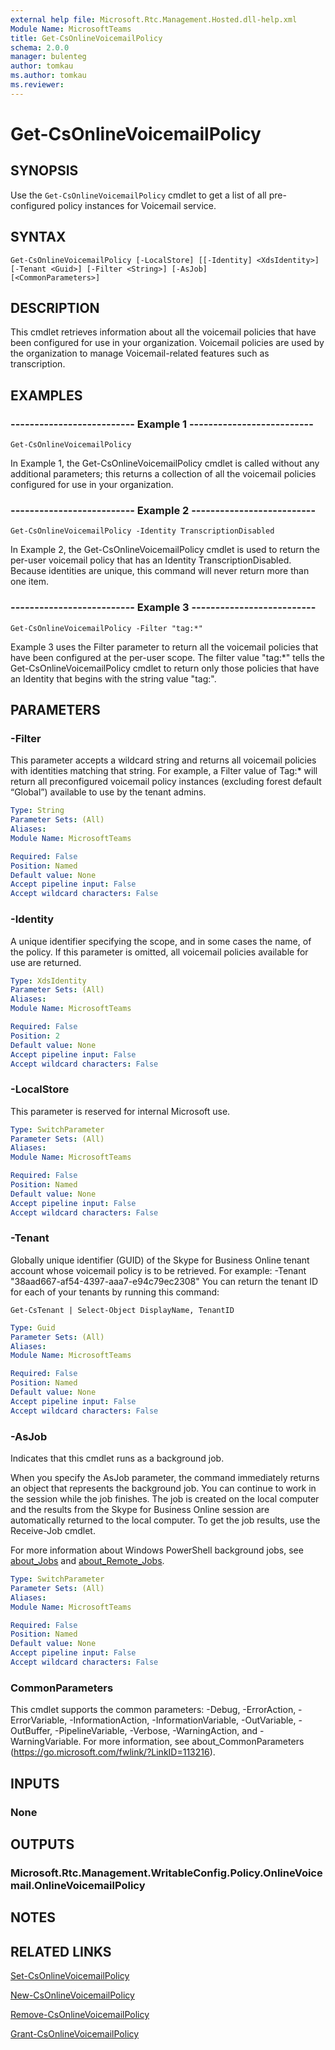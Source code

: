 ```yaml
---
external help file: Microsoft.Rtc.Management.Hosted.dll-help.xml
Module Name: MicrosoftTeams
title: Get-CsOnlineVoicemailPolicy
schema: 2.0.0
manager: bulenteg
author: tomkau
ms.author: tomkau
ms.reviewer:
---
```


# Get-CsOnlineVoicemailPolicy

## SYNOPSIS
Use the `Get-CsOnlineVoicemailPolicy` cmdlet to get a list of all pre-configured policy instances for Voicemail service.

## SYNTAX

```
Get-CsOnlineVoicemailPolicy [-LocalStore] [[-Identity] <XdsIdentity>] [-Tenant <Guid>] [-Filter <String>] [-AsJob]
[<CommonParameters>]
```

## DESCRIPTION
This cmdlet retrieves information about all the voicemail policies that have been configured for use in your organization. Voicemail policies are used by the organization to manage Voicemail-related features such as transcription.

## EXAMPLES

### -------------------------- Example 1 --------------------------
```
Get-CsOnlineVoicemailPolicy
```

In Example 1, the Get-CsOnlineVoicemailPolicy cmdlet is called without any additional parameters; this returns a collection of all the voicemail policies configured for use in your organization.

### -------------------------- Example 2 --------------------------
```
Get-CsOnlineVoicemailPolicy -Identity TranscriptionDisabled
```

In Example 2, the Get-CsOnlineVoicemailPolicy cmdlet is used to return the per-user voicemail policy that has an Identity TranscriptionDisabled. Because identities are unique, this command will never return more than one item.

### -------------------------- Example 3 --------------------------
```
Get-CsOnlineVoicemailPolicy -Filter "tag:*"
```

Example 3 uses the Filter parameter to return all the voicemail policies that have been configured at the per-user scope. The filter value "tag:*" tells the Get-CsOnlineVoicemailPolicy cmdlet to return only those policies that have an Identity that begins with the string value "tag:".


## PARAMETERS

### -Filter
This parameter accepts a wildcard string and returns all voicemail policies with identities matching that string. For example, a Filter value of Tag:* will return all preconfigured voicemail policy instances (excluding forest default “Global”) available to use by the tenant admins.

```yaml
Type: String
Parameter Sets: (All)
Aliases: 
Module Name: MicrosoftTeams

Required: False
Position: Named
Default value: None
Accept pipeline input: False
Accept wildcard characters: False
```

### -Identity
A unique identifier specifying the scope, and in some cases the name, of the policy. If this parameter is omitted, all voicemail policies available for use are returned.

```yaml
Type: XdsIdentity
Parameter Sets: (All)
Aliases: 
Module Name: MicrosoftTeams

Required: False
Position: 2
Default value: None
Accept pipeline input: False
Accept wildcard characters: False
```

### -LocalStore
This parameter is reserved for internal Microsoft use.

```yaml
Type: SwitchParameter
Parameter Sets: (All)
Aliases: 
Module Name: MicrosoftTeams

Required: False
Position: Named
Default value: None
Accept pipeline input: False
Accept wildcard characters: False
```

### -Tenant
Globally unique identifier (GUID) of the Skype for Business Online tenant account whose voicemail policy is to be retrieved. For example: -Tenant "38aad667-af54-4397-aaa7-e94c79ec2308" You can return the tenant ID for each of your tenants by running this command: 

`Get-CsTenant | Select-Object DisplayName, TenantID`

```yaml
Type: Guid
Parameter Sets: (All)
Aliases: 
Module Name: MicrosoftTeams

Required: False
Position: Named
Default value: None
Accept pipeline input: False
Accept wildcard characters: False
```

### -AsJob
Indicates that this cmdlet runs as a background job.

When you specify the AsJob parameter, the command immediately returns an object that represents the background job. You can continue to work in the session while the job finishes. The job is created on the local computer and the results from the Skype for Business Online session are automatically returned to the local computer. To get the job results, use the Receive-Job cmdlet.

For more information about Windows PowerShell background jobs, see [about_Jobs](https://docs.microsoft.com/powershell/module/microsoft.powershell.core/about/about_jobs?view=powershell-6) and [about_Remote_Jobs](https://docs.microsoft.com/powershell/module/microsoft.powershell.core/about/about_remote_jobs?view=powershell-6).

```yaml
Type: SwitchParameter
Parameter Sets: (All)
Aliases: 
Module Name: MicrosoftTeams

Required: False
Position: Named
Default value: None
Accept pipeline input: False
Accept wildcard characters: False
```

### CommonParameters
This cmdlet supports the common parameters: -Debug, -ErrorAction, -ErrorVariable, -InformationAction, -InformationVariable, -OutVariable, -OutBuffer, -PipelineVariable, -Verbose, -WarningAction, and -WarningVariable. For more information, see about_CommonParameters (https://go.microsoft.com/fwlink/?LinkID=113216).


## INPUTS

### None

## OUTPUTS

### Microsoft.Rtc.Management.WritableConfig.Policy.OnlineVoicemail.OnlineVoicemailPolicy


## NOTES


## RELATED LINKS
[Set-CsOnlineVoicemailPolicy](https://docs.microsoft.com/powershell/module/skype/set-csonlinevoicemailpolicy?view=skype-ps)

[New-CsOnlineVoicemailPolicy](https://docs.microsoft.com/powershell/module/skype/new-csonlinevoicemailpolicy?view=skype-ps)

[Remove-CsOnlineVoicemailPolicy](https://docs.microsoft.com/powershell/module/skype/remove-csonlinevoicemailpolicy?view=skype-ps)

[Grant-CsOnlineVoicemailPolicy](https://docs.microsoft.com/powershell/module/skype/grant-csonlinevoicemailpolicy?view=skype-ps)
